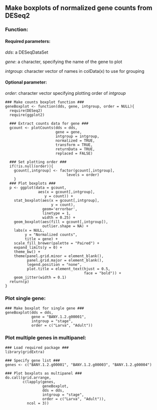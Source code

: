 ## Make boxplots of normalized gene counts from DESeq2

### Function:

#### Required parameters:
*dds*: a DESeqDataSet

*gene*: a character, specifying the name of the gene to plot

*intgroup*: character vector of names in colData(x) to use for grouping

#### Optional parameter:
*order*: character vector specifying plotting order of *intgroup*

```
### Make counts boxplot function ###
geneBoxplot <- function(dds, gene, intgroup, order = NULL){
  require(DESeq2)
  require(ggplot2)
  
  ### Extract counts data for gene ###
  gcount <- plotCounts(dds = dds, 
                       gene = gene, 
                       intgroup = intgroup, 
                       normalized = TRUE,
                       transform = TRUE,
                       returnData = TRUE, 
                       replaced = FALSE)
                       
  ### Set plotting order ###
  if(!is.null(order)){
    gcount[,intgroup] <- factor(gcount[,intgroup], 
                            levels = order)
    }
  ### Plot boxplots ###
  p <- ggplot(data = gcount,
               aes(x = gcount[,intgroup], 
                  y = count)) + 
    stat_boxplot(aes(x = gcount[,intgroup], 
                     y = count), 
                 geom='errorbar', 
                 linetype = 1, 
                 width = 0.25) +
    geom_boxplot(aes(fill = gcount[,intgroup]), 
                 outlier.shape = NA) +
    labs(x = NULL, 
         y = "Normalized counts", 
         title = gene) +
    scale_fill_brewer(palette = "Paired") +
    expand_limits(y = 0) +
    theme_bw() +
    theme(panel.grid.minor = element_blank(), 
          panel.grid.major = element_blank(), 
          legend.position = "none", 
          plot.title = element_text(hjust = 0.5, 
                                    face = "bold")) +
    geom_jitter(width = 0.1)
  return(p)
}

```

### Plot single gene:

```
### Make boxplot for single gene ###
geneBoxplot(dds = dds,
            gene = "BANY.1.2.g00001",
            intgroup = "stage",
            order = c("Larva", "Adult"))
```

### Plot multiple genes in multipanel:

```
### Load required package ###
library(gridExtra)

### Specify gene list ###
genes <- c("BANY.1.2.g00001", "BANY.1.2.g00003", "BANY.1.2.g00004")

### Plot boxplots as multipanel ###
do.call(grid.arrange, 
        c(lapply(genes, 
                 geneBoxplot, 
                 dds = dds, 
                 intgroup = "stage", 
                 order = c("Larva", "Adult")), 
          ncol = 3))
```
